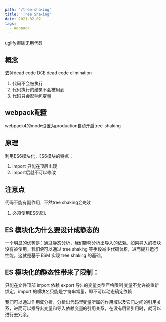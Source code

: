```yaml
---
path: "/tree-shaking"
title: 'Tree Shaking'
date: 2021-02-02
tags:
  - Webpack
---
```



uglify擦除无用代码

## 概念
去掉dead code
DCE  dead code elimination
1. 代码不会被执行
2. 代码执行的结果不会被用到
3. 代码只会影响死变量

## webpack配置
webpack4的mode设置为production自动开启tree-shaking


## 原理
利用ES6模块化，ES6模块的特点：
1. import 只能在顶层出现
2. import后就不可以修改

## 注意点
代码不能有副作用，不然tree shaking会失效

1. 必须使用ES6语法


## ES 模块化为什么要设计成静态的
一个明显的优势是：通过静态分析，我们能够分析出导入的依赖。如果导入的模块没有被使用，我们便可以通过 tree shaking 等手段减少代码体积，进而提升运行性能。这就是基于 ESM 实现 tree shaking 的基础。

## ES 模块化的静态性带来了限制：

只能在文件顶部 import 依赖
export 导出的变量类型严格限制
变量不允许被重新绑定，import 的模块名只能是字符串常量，即不可以动态确定依赖

我们可以通过作用域分析，分析出代码里变量所属的作用域以及它们之间的引用关系，进而可以推导出变量和导入依赖变量的引用关系，在没有明显引用时，就可以进行去冗余。

